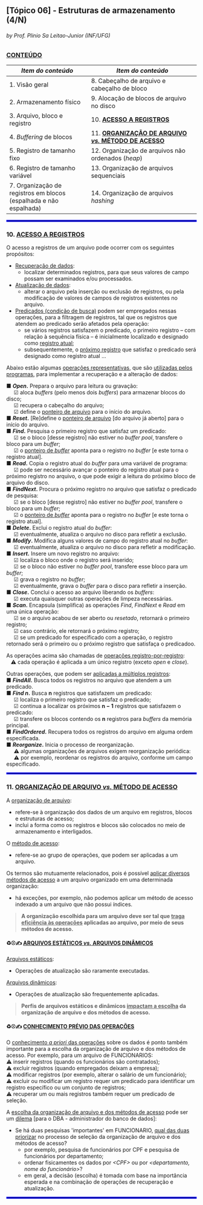 ## [Tópico 06] - Estruturas de armazenamento (4/N)
###### *by Prof. Plinio Sa Leitao-Junior (INF/UFG)*

### <ins>CONTEÚDO</ins>

|_Item do conteúdo_|_Item do conteúdo_|
|-|-|
|1. Visão geral|8. Cabeçalho de arquivo e cabeçalho de bloco|
|2. Armazenamento físico|9. Alocação de blocos de arquivo no disco|
|3. Arquivo, bloco e registro|10. <ins>**ACESSO A REGISTROS**</ins>|
|4. _Buffering_ de blocos|11. <ins>**ORGANIZAÇÃO DE ARQUIVO _vs._ MÉTODO DE ACESSO**</ins>|
|5. Registro de tamanho fixo|12. Organização de arquivos não ordenados (_heap_)|
|6. Registro de tamanho variável|13. Organização de arquivos sequenciais|
|7. Organização de registros em blocos<br>(espalhada e não espalhada)|14. Organização de arquivos _hashing_|

<hr style="border:2px solid blue">

### 10. <ins>ACESSO A REGISTROS</ins>

O acesso a registros de um arquivo pode ocorrer com os seguintes propósitos:
- <ins>Recuperação de dados</ins>:
  - localizar determinados registros, para que seus valores de campo possam ser examinados e/ou processados.
- <ins>Atualização de dados</ins>:
  - alterar o arquivo pela inserção ou exclusão de registros, ou pela modificação de valores de campos de registros existentes no arquivo.
- <ins>Predicados (condição de busca)</ins> podem ser empregados nessas operações, para a filtragem de registros, tal que os registros que atendem ao predicado serão afetados pela operação:
  - se vários registros satisfazem o predicado, o primeiro registro – com relação à sequência física – é inicialmente localizado e designado como <ins>registro atual</ins>;
  - subsequentemente, o <ins>próximo registro</ins> que satisfaz o predicado será designado como registro atual ...

Abaixo estão algumas <ins>operações representativas</ins>, que são <ins>utilizadas pelos programas</ins>, para implementar a recuperação e a alteração de dados:

■ **_Open_.** Prepara o arquivo para leitura ou gravação:<br>
&nbsp;&nbsp;&nbsp;&nbsp;&nbsp;&#9745; aloca _buffers_ (pelo menos dois _buffers_) para armazenar blocos do disco;<br>
&nbsp;&nbsp;&nbsp;&nbsp;&nbsp;&#9745; recupera o cabeçalho do arquivo;<br>
&nbsp;&nbsp;&nbsp;&nbsp;&nbsp;&#9745; define o <ins>ponteiro de arquivo</ins> para o início do arquivo.<br>
■ **_Reset_.** [Re]define o <ins>ponteiro de arquivo</ins> [do arquivo já aberto] para o início do arquivo.<br>
■ **_Find_.** Pesquisa o primeiro registro que satisfaz um predicado:<br>
&nbsp;&nbsp;&nbsp;&nbsp;&nbsp;&#9745; se o bloco [desse registro] não estiver no _buffer pool_, transfere o bloco para um _buffer_;<br>
&nbsp;&nbsp;&nbsp;&nbsp;&nbsp;&#9745; o <ins>ponteiro de _buffer_</ins> aponta para o registro no _buffer_ [e este torna o registro atual].<br>
■ **_Read_.** Copia o registro atual do _buffer_ para uma variável de programa:<br>
&nbsp;&nbsp;&nbsp;&nbsp;&nbsp;&#9745; pode ser necessário avançar o ponteiro do registro atual para o próximo registro no arquivo, o que pode exigir a leitura do próximo bloco de arquivo do disco.<br>
■ **_FindNext_.** Procura o próximo registro no arquivo que satisfaz o predicado de pesquisa:<br>
&nbsp;&nbsp;&nbsp;&nbsp;&nbsp;&#9745; se o bloco [desse registro] não estiver no _buffer pool_,  transfere o bloco para um _buffer_;<br>
&nbsp;&nbsp;&nbsp;&nbsp;&nbsp;&#9745; o <ins>ponteiro de _buffer_</ins> aponta para o registro no _buffer_ [e este torna o registro atual].<br>
■ **_Delete_.** Exclui o registro atual do _buffer_:<br>
&nbsp;&nbsp;&nbsp;&nbsp;&nbsp;&#9745; eventualmente, atualiza o arquivo no disco para refletir a exclusão.<br>
■ **_Modify_.** Modifica alguns valores de campo do registro atual no _buffer_:<br>
&nbsp;&nbsp;&nbsp;&nbsp;&nbsp;&#9745; eventualmente, atualiza o arquivo no disco para refletir a modificação.<br>
■ **_Insert_.** Insere um novo registro no arquivo:<br>
&nbsp;&nbsp;&nbsp;&nbsp;&nbsp;&#9745; localiza o bloco onde o registro será inserido;<br>
&nbsp;&nbsp;&nbsp;&nbsp;&nbsp;&#9745; se o bloco não estiver no _buffer pool_, transfere esse bloco para um _buffer_;<br>
&nbsp;&nbsp;&nbsp;&nbsp;&nbsp;&#9745; grava o registro no _buffer_;<br>
&nbsp;&nbsp;&nbsp;&nbsp;&nbsp;&#9745; eventualmente, grava o _buffer_ para o disco para refletir a inserção.<br>
■ **_Close_.** Conclui o acesso ao arquivo liberando os _buffers_:<br>
&nbsp;&nbsp;&nbsp;&nbsp;&nbsp;&#9745; executa quaisquer outras operações de limpeza necessárias.<br>
■ **_Scan_.** Encapsula (simplifica) as operações _Find_, _FindNext_ e _Read_ em uma única operação:<br>
&nbsp;&nbsp;&nbsp;&nbsp;&nbsp;&#9745; se o arquivo acabou de ser aberto ou _resetado_, retornará o primeiro registro;<br>
&nbsp;&nbsp;&nbsp;&nbsp;&nbsp;&#9745; caso contrário, ele retornará o próximo registro;<br>
&nbsp;&nbsp;&nbsp;&nbsp;&nbsp;&#9745; se um predicado for especificado com a operação, o registro retornado será o primeiro ou o próximo registro que satisfaça o predicadoo.

As operações acima são chamadas de <ins>operações registro-por-registro</ins>:<br>
&nbsp;&nbsp;&nbsp;&#9888; cada operação é aplicada a um único registro (exceto _open_ e _close_).

Outras operações, que podem ser <ins>aplicadas a múltiplos registros</ins>:<br>
■ **_FindAll_.** Busca todos os registros no arquivo que atendem a um predicado.<br>
■ **_Find n_.** Busca **n** registros que satisfazem um predicado:<br>
&nbsp;&nbsp;&nbsp;&nbsp;&nbsp;&#9745; localiza o primeiro registro que satisfaz o predicado;<br>
&nbsp;&nbsp;&nbsp;&nbsp;&nbsp;&#9745; continua a localizar os próximos **n − 1** registros que satisfazem o predicado:<br>
&nbsp;&nbsp;&nbsp;&nbsp;&nbsp;&#9745; transfere os blocos contendo os **n** registros para _buffers_ da memória principal.<br>
■ **_FindOrdered_.** Recupera todos os registros do arquivo em alguma ordem especificada.<br>
■ **_Reorganize_.** Inicia o processo de reorganização.<br>
&nbsp;&nbsp;&nbsp;&nbsp;&nbsp;&#9888; algumas organizações de arquivos exigem reorganização periódica:<br>
&nbsp;&nbsp;&nbsp;&nbsp;&nbsp;&#9888; por exemplo, reordenar os registros do arquivo, conforme um campo especificado.

<hr style="border:2px solid blue">

### 11. <ins>ORGANIZAÇÃO DE ARQUIVO _vs._ MÉTODO DE ACESSO</ins>

A <ins>organização de arquivo</ins>:
- refere-se à organização dos dados de um arquivo em registros, blocos e estruturas de acesso;
- inclui a forma como os registros e blocos são colocados no meio de armazenamento e interligados.

O <ins>método de acesso</ins>:
- refere-se ao grupo de operações, que podem ser aplicadas a um arquivo.

Os termos são mutuamente relacionados, pois é possível <ins>aplicar diversos métodos de acesso</ins> a um arquivo organizado em uma determinada organização:
- há exceções, por exemplo, não podemos aplicar um método de acesso indexado a um arquivo que não possui índices.

> **A organização escolhida para um arquivo deve ser tal que <ins>traga eficiência às operações</ins> aplicadas ao arquivo, por meio de seus métodos de acesso.**

#### &#x267B;&#x26BE;&#x270D; <ins>ARQUIVOS ESTÁTICOS _vs._ ARQUIVOS DINÂMICOS</ins>

<ins>Arquivos estáticos</ins>:
- Operações de atualização são raramente executadas.

<ins>Arquivos dinâmicos</ins>:
- Operações de atualização são frequentemente aplicadas.

> **Perfis de arquivos estáticos e dinâmicos <ins>impactam a escolha</ins> da organização de arquivo e dos métodos de acesso.**

#### &#x267B;&#x26BE;&#x270D; <ins>CONHECIMENTO PRÉVIO DAS OPERAÇÕES</ins>

O <ins>conhecimento _a priori_ das operações</ins> sobre os dados é ponto também importante para a escolha da organização de arquivo e dos métodos de acesso. Por exemplo, para um arquivo de FUNCIONARIOS:<br>
&#9888; inserir registros (quando os funcionários são contratados);<br>
&#9888; excluir registros (quando empregados deixam a empresa);<br>
&#9888; modificar registros (por exemplo, alterar o salário de um funcionário);<br>
&#9888; excluir ou modificar um registro requer um predicado para identificar um registro específico ou um conjunto de registros;<br>
&#9888; recuperar um ou mais registros também requer um predicado de seleção.

A <ins>escolha da organização de arquivo e dos métodos de acesso</ins> pode ser um <ins>dilema</ins> [para o DBA - administrador do banco de dados]:
- Se há duas pesquisas 'importantes' em FUNCIONARIO, <ins>qual das duas priorizar</ins> no processo de seleção da organização de arquivo e dos métodos de acesso?
  - por exemplo, pesquisa de funcionários por CPF e pesquisa de funcionários por departamento;
  - ordenar fisicamentes os dados por _\<CPF\>_ ou por _\<departamento, nome do funcionário\>_?
  - em geral, a decisão (escolha) é tomada com base na importância esperada e na combinação de operações de recuperação e atualização.

<hr style="border:2px solid blue">
